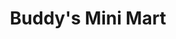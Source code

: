 ---
title: "Buddy's Mini Mart"
url: /jackson/buddys-mini-mart-east-south-street/
shop: convenience
---